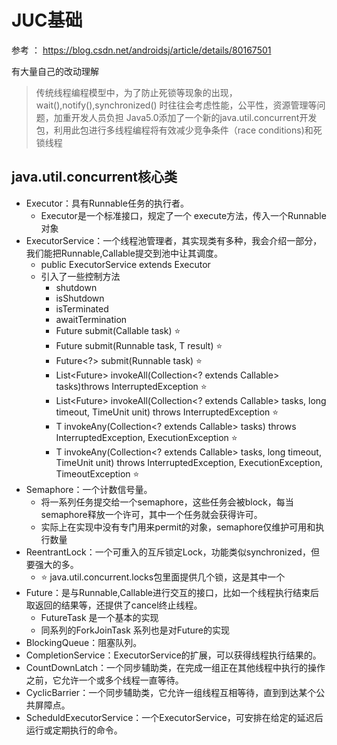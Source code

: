 # JUC基础

参考 ： https://blog.csdn.net/androidsj/article/details/80167501

有大量自己的改动理解

> 传统线程编程模型中，为了防止死锁等现象的出现， wait(),notify(),synchronized() 时往往会考虑性能，公平性，资源管理等问题，加重开发人员负担
> Java5.0添加了一个新的java.util.concurrent开发包，利用此包进行多线程编程将有效减少竞争条件（race conditions)和死锁线程

## java.util.concurrent核心类

- Executor：具有Runnable任务的执行者。
  - Executor是一个标准接口，规定了一个 execute方法，传入一个Runnable对象
- ExecutorService：一个线程池管理者，其实现类有多种，我会介绍一部分，我们能把Runnable,Callable提交到池中让其调度。
  - public ExecutorService extends Executor 
  - 引入了一些控制方法
    - shutdown
    - isShutdown
    - isTerminated
    - awaitTermination
    - <T> Future<T> submit(Callable<T> task) ⭐
    - <T> Future<T> submit(Runnable task, T result) ⭐
    - Future<?> submit(Runnable task) ⭐
    - <T> List<Future<T>> invokeAll(Collection<? extends Callable<T>> tasks)throws InterruptedException ⭐
    - <T> List<Future<T>> invokeAll(Collection<? extends Callable<T>> tasks, long timeout, TimeUnit unit) throws InterruptedException ⭐
    - <T> T invokeAny(Collection<? extends Callable<T>> tasks) throws InterruptedException, ExecutionException ⭐
    - <T> T invokeAny(Collection<? extends Callable<T>> tasks, long timeout, TimeUnit unit) throws InterruptedException, ExecutionException, TimeoutException ⭐
- Semaphore：一个计数信号量。
  - 将一系列任务提交给一个semaphore，这些任务会被block，每当semaphore释放一个许可，其中一个任务就会获得许可。
  - 实际上在实现中没有专门用来permit的对象，semaphore仅维护可用和执行数量
- ReentrantLock：一个可重入的互斥锁定Lock，功能类似synchronized，但要强大的多。
  - ⭐ java.util.concurrent.locks包里面提供几个锁，这是其中一个
- Future：是与Runnable,Callable进行交互的接口，比如一个线程执行结束后取返回的结果等，还提供了cancel终止线程。
  - FutureTask 是一个基本的实现
  - 同系列的ForkJoinTask 系列也是对Future的实现
- BlockingQueue：阻塞队列。
- CompletionService：ExecutorService的扩展，可以获得线程执行结果的。
- CountDownLatch：一个同步辅助类，在完成一组正在其他线程中执行的操作之前，它允许一个或多个线程一直等待。
- CyclicBarrier：一个同步辅助类，它允许一组线程互相等待，直到到达某个公共屏障点。
- ScheduldExecutorService：一个ExecutorService，可安排在给定的延迟后运行或定期执行的命令。
